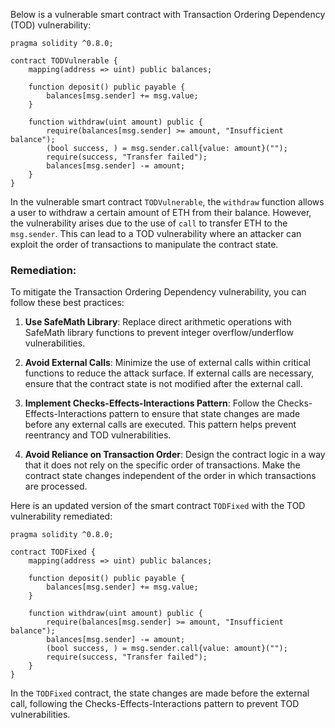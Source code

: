 Below is a vulnerable smart contract with Transaction Ordering Dependency (TOD) vulnerability:

```solidity
pragma solidity ^0.8.0;

contract TODVulnerable {
    mapping(address => uint) public balances;

    function deposit() public payable {
        balances[msg.sender] += msg.value;
    }

    function withdraw(uint amount) public {
        require(balances[msg.sender] >= amount, "Insufficient balance");
        (bool success, ) = msg.sender.call{value: amount}("");
        require(success, "Transfer failed");
        balances[msg.sender] -= amount;
    }
}
```

In the vulnerable smart contract `TODVulnerable`, the `withdraw` function allows a user to withdraw a certain amount of ETH from their balance. However, the vulnerability arises due to the use of `call` to transfer ETH to the `msg.sender`. This can lead to a TOD vulnerability where an attacker can exploit the order of transactions to manipulate the contract state.

### Remediation:

To mitigate the Transaction Ordering Dependency vulnerability, you can follow these best practices:

1. **Use SafeMath Library**: Replace direct arithmetic operations with SafeMath library functions to prevent integer overflow/underflow vulnerabilities.

2. **Avoid External Calls**: Minimize the use of external calls within critical functions to reduce the attack surface. If external calls are necessary, ensure that the contract state is not modified after the external call.

3. **Implement Checks-Effects-Interactions Pattern**: Follow the Checks-Effects-Interactions pattern to ensure that state changes are made before any external calls are executed. This pattern helps prevent reentrancy and TOD vulnerabilities.

4. **Avoid Reliance on Transaction Order**: Design the contract logic in a way that it does not rely on the specific order of transactions. Make the contract state changes independent of the order in which transactions are processed.

Here is an updated version of the smart contract `TODFixed` with the TOD vulnerability remediated:

```solidity
pragma solidity ^0.8.0;

contract TODFixed {
    mapping(address => uint) public balances;

    function deposit() public payable {
        balances[msg.sender] += msg.value;
    }

    function withdraw(uint amount) public {
        require(balances[msg.sender] >= amount, "Insufficient balance");
        balances[msg.sender] -= amount;
        (bool success, ) = msg.sender.call{value: amount}("");
        require(success, "Transfer failed");
    }
}
```

In the `TODFixed` contract, the state changes are made before the external call, following the Checks-Effects-Interactions pattern to prevent TOD vulnerabilities.